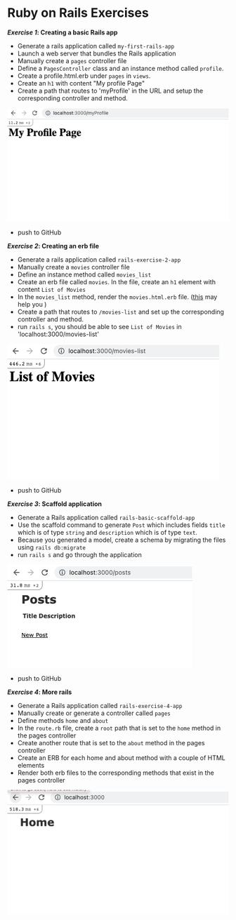 # Ruby on Rails Exercises

**<em>Exercise 1</em>: Creating a basic Rails app**

- Generate a rails application called `my-first-rails-app`
- Launch a web server that bundles the Rails application
- Manually create a `pages` controller file
- Define a `PagesController` class and an instance method called `profile`.
- Create a profile.html.erb under `pages` in `views`.
- Create an `h1` with content "My profile Page"
- Create a path that routes to 'myProfile' in the URL and setup the corresponding controller and method.

![Project Structure](../../assets/Rails/C7/Exercise-1.png)

- push to GitHub

**<em>Exercise 2</em>: Creating an erb file**
- Generate a rails application called `rails-exercise-2-app`
- Manually create a `movies` controller file
- Define an instance method called `movies_list`
- Create an erb file called `movies`. In the file, create an `h1` element with content `List of Movies`
- In the `movies_list` method, render the `movies.html.erb` file. ([this](https://guides.rubyonrails.org/v4.1/layouts_and_rendering.html) may help you )
- Create a path that routes to `/movies-list` and set up the corresponding controller and method.
- run `rails s`, you should be able to see `List of Movies` in 'localhost:3000/movies-list'

![Project Structure](../../assets/Rails/C7/Exercise-2.png)

- push to GitHub

**<em>Exercise 3</em>: Scaffold application**

- Generate a Rails application called `rails-basic-scaffold-app`
- Use the scaffold command to generate `Post` which includes fields `title` which is of type `string` and `description` which is of type `text`.
- Because you generated a model, create a schema by migrating the files using `rails db:migrate`
- run `rails s` and go through the application

![Project Structure](../../assets/Rails/C7/Exercise-3.png)

- push to GitHub

**<em>Exercise 4</em>: More rails**

- Generate a Rails application called `rails-exercise-4-app`
- Manually create or generate a controller called `pages`
- Define methods `home` and `about`
- In the `route.rb` file, create a `root` path that is set to the `home` method in the pages controller
- Create another route that is set to the `about` method in the pages controller
- Create an ERB for each home and about method with a couple of HTML elements
- Render both erb files to the corresponding methods that exist in the pages controller

![Project Structure](../../assets/Rails/C7/Exercise-4.png)
